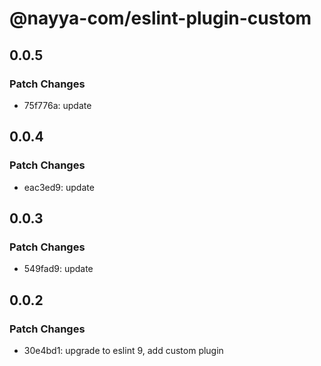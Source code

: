 # @nayya-com/eslint-plugin-custom

## 0.0.5

### Patch Changes

- 75f776a: update

## 0.0.4

### Patch Changes

- eac3ed9: update

## 0.0.3

### Patch Changes

- 549fad9: update

## 0.0.2

### Patch Changes

- 30e4bd1: upgrade to eslint 9, add custom plugin
